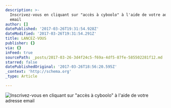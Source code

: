 ```yaml
---
description: >-
  Inscrivez-vous en cliquant sur "accès à cyboolo" à l'aide de votre adresse
  email
author: []
datePublished: '2017-03-26T19:31:54.928Z'
dateModified: '2017-03-26T19:31:54.291Z'
title: LANCEZ-VOUS
publisher: {}
via: {}
inFeed: true
sourcePath: _posts/2017-03-26-3d4f24c5-f69a-4df5-87fe-585502281f12.md
starred: false
datePublishedOriginal: '2017-03-26T18:56:20.595Z'
_context: 'http://schema.org'
_type: Article

---
```

![Inscrivez-vous en cliquant sur "accès à cyboolo" à l'aide de votre adresse email](https://the-grid-user-content.s3-us-west-2.amazonaws.com/eda1a646-97cd-4d7a-8a1f-fbf9e7d987b6.png)